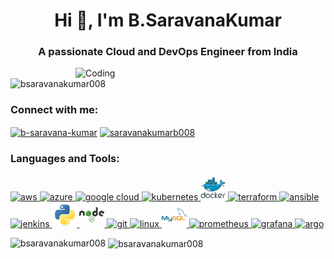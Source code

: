<h1 align="center">Hi 👋, I'm B.SaravanaKumar</h1>
<h3 align="center">A passionate Cloud and DevOps Engineer from India</h3>
<img align="right" alt="Coding" width="400" src="https://www.freepik.com/free-vector/coding-round-composition_10272352.htm#query=Coding%20animated%20image&position=24&from_view=search&track=ais&uuid=a74d87be-09a0-4ebe-8806-908c2bb7e559">

<p align="left"> <img src="https://komarev.com/ghpvc/?username=bsaravanakumar008&label=Profile%20views&color=0e75b6&style=flat" alt="bsaravanakumar008" /> </p>

<h3 align="left">Connect with me:</h3>
<p align="left">
<a href="https://linkedin.com/in/b-saravana-kumar" target="blank"><img align="center" src="https://raw.githubusercontent.com/rahuldkjain/github-profile-readme-generator/master/src/images/icons/Social/linked-in-alt.svg" alt="b-saravana-kumar" height="30" width="40" /></a>
<a href="https://www.leetcode.com/saravanakumarb008" target="blank"><img align="center" src="https://raw.githubusercontent.com/rahuldkjain/github-profile-readme-generator/master/src/images/icons/Social/leet-code.svg" alt="saravanakumarb008" height="30" width="40" /></a>
</p>

<h3 align="left">Languages and Tools:</h3>
<p align="left">
  <a href="https://aws.amazon.com" target="_blank" rel="noreferrer"> <img src="https://www.vectorlogo.zone/logos/amazon_aws/amazon_aws-icon.svg" alt="aws" width="40" height="40"/> </a>
  <a href="https://azure.microsoft.com/en-in/" target="_blank" rel="noreferrer"> <img src="https://www.vectorlogo.zone/logos/microsoft_azure/microsoft_azure-icon.svg" alt="azure" width="40" height="40"/> </a>
  <a href="https://cloud.google.com" target="_blank" rel="noreferrer"> <img src="https://www.vectorlogo.zone/logos/google_cloud/google_cloud-icon.svg" alt="google cloud" width="40" height="40"/> </a>
  <a href="https://kubernetes.io" target="_blank" rel="noreferrer"> <img src="https://www.vectorlogo.zone/logos/kubernetes/kubernetes-icon.svg" alt="kubernetes" width="40" height="40"/> </a>
  <a href="https://www.docker.com/" target="_blank" rel="noreferrer"> <img src="https://raw.githubusercontent.com/devicons/devicon/master/icons/docker/docker-original-wordmark.svg" alt="docker" width="40" height="40"/> </a>
  <a href="https://www.terraform.io/" target="_blank" rel="noreferrer"> <img src="https://www.vectorlogo.zone/logos/terraformio/terraformio-icon.svg" alt="terraform" width="40" height="40"/> </a>
  <a href="https://www.ansible.com/" target="_blank" rel="noreferrer"> <img src="https://www.vectorlogo.zone/logos/ansible/ansible-icon.svg" alt="ansible" width="40" height="40"/> </a>
  <a href="https://www.jenkins.io/" target="_blank" rel="noreferrer"> <img src="https://www.vectorlogo.zone/logos/jenkins/jenkins-icon.svg" alt="jenkins" width="40" height="40"/> </a>
  <a href="https://www.python.org" target="_blank" rel="noreferrer"> <img src="https://raw.githubusercontent.com/devicons/devicon/master/icons/python/python-original.svg" alt="python" width="40" height="40"/> </a>
  <a href="https://nodejs.org" target="_blank" rel="noreferrer"> <img src="https://raw.githubusercontent.com/devicons/devicon/master/icons/nodejs/nodejs-original-wordmark.svg" alt="nodejs" width="40" height="40"/> </a>
  <a href="https://git-scm.com/" target="_blank" rel="noreferrer"> <img src="https://www.vectorlogo.zone/logos/git-scm/git-scm-icon.svg" alt="git" width="40" height="40"/> </a>
  <a href="https://www.linux.org/" target="_blank" rel="noreferrer"> <img src="https://www.vectorlogo.zone/logos/linux/linux-icon.svg" alt="linux" width="40" height="40"/> </a>
  <a href="https://www.mysql.com/" target="_blank" rel="noreferrer"> <img src="https://raw.githubusercontent.com/devicons/devicon/master/icons/mysql/mysql-original-wordmark.svg" alt="mysql" width="40" height="40"/> </a>
  <a href="https://prometheus.io/" target="_blank" rel="noreferrer"> <img src="https://www.vectorlogo.zone/logos/prometheusio/prometheusio-icon.svg" alt="prometheus" width="40" height="40"/> </a>
  <a href="https://grafana.com/" target="_blank" rel="noreferrer"> <img src="https://www.vectorlogo.zone/logos/grafana/grafana-icon.svg" alt="grafana" width="40" height="40"/> </a>
  <a href="https://argoproj.github.io/" target="_blank" rel="noreferrer"> <img src="https://www.vectorlogo.zone/logos/argoprojio/argoprojio-icon.svg" alt="argo" width="40" height="40"/> </a>
</p>

<p><img align="left" src="https://github-readme-stats.vercel.app/api/top-langs?username=bsaravanakumar008&show_icons=true&locale=en&layout=compact" alt="bsaravanakumar008" /></p>

<p>&nbsp;<img align="center" src="https://github-readme-stats.vercel.app/api?username=bsaravanakumar008&show_icons=true&locale=en" alt="bsaravanakumar008" /></p>
